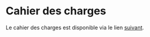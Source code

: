 # Cahier des charges

Le cahier des charges est disponible via le lien [suivant](https://docs.google.com/document/d/1Io1hIW1ftzSG9V7tNGS-3AJafNmH9vInkgLVnj63T2M/edit?usp=sharing).



